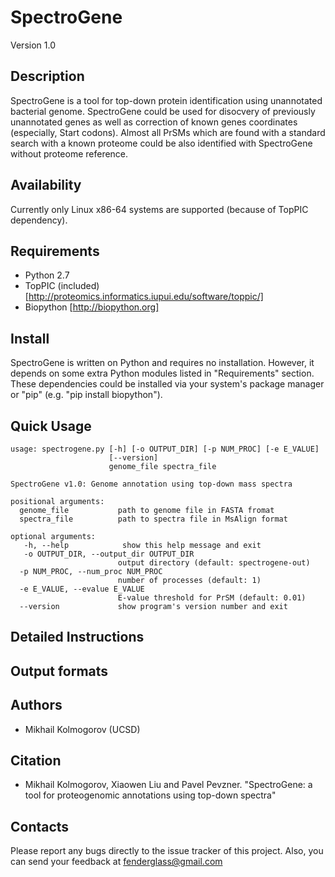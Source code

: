SpectroGene
===========

Version 1.0

Description
-----------

SpectroGene is a tool for top-down protein identification
using unannotated bacterial genome. SpectroGene could be used for disocvery
of previously unannotated genes as well as correction of known genes coordinates
(especially, Start codons). Almost all PrSMs which are found with a
standard search with a known proteome could be also identified with SpectroGene
without proteome reference.


Availability
------------

Currently only Linux x86-64 systems are supported (because of TopPIC dependency).


Requirements
------------

* Python 2.7
* TopPIC (included) [http://proteomics.informatics.iupui.edu/software/toppic/]
* Biopython [http://biopython.org]


Install
-------
SpectroGene is written on Python and requires no installation. 
However, it depends on some extra Python modules listed in "Requirements" section.
These dependencies could be installed via your system's package manager or "pip"
(e.g. "pip install biopython").


Quick Usage
-----------
    usage: spectrogene.py [-h] [-o OUTPUT_DIR] [-p NUM_PROC] [-e E_VALUE]
                          [--version]
                          genome_file spectra_file

    SpectroGene v1.0: Genome annotation using top-down mass spectra

    positional arguments:
      genome_file           path to genome file in FASTA fromat
      spectra_file          path to spectra file in MsAlign format

    optional arguments:
       -h, --help            show this help message and exit
       -o OUTPUT_DIR, --output_dir OUTPUT_DIR
                            output directory (default: spectrogene-out)
      -p NUM_PROC, --num_proc NUM_PROC
                            number of processes (default: 1)
      -e E_VALUE, --evalue E_VALUE
                            E-value threshold for PrSM (default: 0.01)
      --version             show program's version number and exit


Detailed Instructions
---------------------



Output formats
--------------



Authors
-------
* Mikhail Kolmogorov (UCSD)


Citation
--------
* Mikhail Kolmogorov, Xiaowen Liu and Pavel Pevzner. "SpectroGene: a tool for proteogenomic annotations using top-down spectra"


Contacts
--------
Please report any bugs directly to the issue tracker of this project.
Also, you can send your feedback at fenderglass@gmail.com